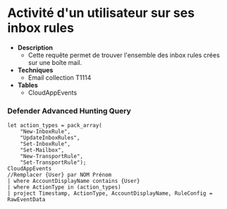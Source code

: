 # Activité d'un utilisateur sur ses inbox rules

- **Description**
    - Cette requête permet de trouver l'ensemble des inbox rules crées sur une boîte mail.
- **Techniques** 
    -  Email collection T1114
 - **Tables**
   - CloudAppEvents

### Defender Advanced Hunting Query 
```KQL
let action_types = pack_array(
    "New-InboxRule",
    "UpdateInboxRules",
    "Set-InboxRule",
    "Set-Mailbox",
    "New-TransportRule",
    "Set-TransportRule");
CloudAppEvents
//Remplacer {User} par NOM Prénom 
| where AccountDisplayName contains {User}
| where ActionType in (action_types)
| project Timestamp, ActionType, AccountDisplayName, RuleConfig = RawEventData
```
